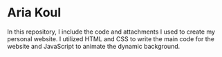 # Aria Koul
In this repository, I include the code and attachments I used to create my personal website. I utilized HTML and CSS to write the main code for the website and JavaScript to animate the dynamic background. 

